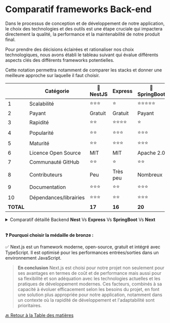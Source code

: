 
# Comparatif frameworks Back-end

Dans le processus de conception et de développement de notre application, le choix des technologies et des outils est une étape cruciale qui impactera directement la qualité, la performance et la maintenabilité de notre produit final.

Pour prendre des décisions éclairées et rationaliser nos choix technologiques, nous avons établi le tableau suivant qui évalue différents aspects clés des différents frameworks potentielles.

Cette notation permettra notamment de comparer les stacks et donner une meilleure approche sur laquelle il faut choisir.

|                        | Catégorie              | 🥈 NestJS           | Express             | 🥇 SpringBoot       | 🥉 Next.js          |
| ---------------------- | ---------------------- | ------------------- | ------------------- | ------------------- | ------------------- |
| 1                      | Scalabilité            | ⭐️⭐️⭐️           | ⭐️                 | ⭐️⭐️⭐️⭐️⭐️     | ⭐️⭐️⭐️           |
| 2                      | Payant                 | Gratuit             | Gratuit             | Payant              | Gratuit             |
| 3                      | Rapidité               | ⭐️⭐️              | ⭐️⭐️⭐️⭐️        | ⭐️                 | ⭐️⭐️              |
| 4                      | Popularité             | ⭐️⭐️              | ⭐️⭐️⭐️           | ⭐️⭐️⭐️           | ⭐️⭐️              |
| 5                      | Maturité               | ⭐️⭐️              | ⭐️⭐️⭐️           | ⭐️⭐️⭐️           | ⭐️⭐️⭐️           |
| 6                      | Licence Open Source    | MIT                 | MIT                 | Apache 2.0          | MIT                 |
| 7                      | Communauté GitHub      | ⭐️⭐️              | ⭐️                 | ⭐️⭐️              | ⭐️⭐️⭐️           |
| 8                      | Contributeurs          | Peu                 | Très peu            | Nombreux            | Très nombreux       |
| 9                      | Documentation          | ⭐️⭐️⭐️           | ⭐️⭐️              | ⭐️⭐️⭐️           | ⭐️⭐️              |
| 10                     | Dépendances/librairies | ⭐️⭐️⭐️           | ⭐️⭐️              | ⭐️⭐️⭐️           | ⭐️⭐️              |
| <strong>TOTAL</strong> |                        | <strong>17</strong> | <strong>16</strong> | <strong>20</strong> | <strong>17</strong> |

<details>
<summary>Comparatif détaillé Backend <strong>Nest</strong> Vs <strong>Express</strong> Vs <strong>SpringBoot</strong> Vs <strong>Next</strong></summary>

### **Scalabilité**

- **Nest.js** : Conçu pour s'adapter tant aux petites applications qu'aux grandes entreprises, Nest.js utilise une architecture modulaire le rendant versatile pour divers types de projets.
- **Express** : Sa flexibilité le rend approprié pour tout, des petits projets aux grandes applications d'entreprise, bien que sa structure moins prescriptive nécessite une gestion rigoureuse pour les grands projets.
- **Spring Boot** : Très adapté aux grandes applications d'entreprise, il offre des outils intégrés pour gérer efficacement les architectures complexes. L'utilisation de JVM permet de gérer des ressources très importante.
- **Next.js**: Bien que principalement orienté vers le développement frontend avec des capacités de Server-Side Rendering (SSR), Next.js peut aussi être utilisé pour certains aspects du développement backend. Il est capable de gérer des applications de petite à moyenne taille, mais peut ne pas être l'option la plus idéale pour les très grandes applications backend, en raison de son focus sur les rendus côté serveur et l'optimisation des performances frontend. Toutefois, pour des applications intégrant fortement front et back-end, Next.js offre une bonne scalabilité au sein de son cadre spécifique, surtout lorsqu'il est utilisé en combinaison avec des services backend dédiés.

### **Coût**

- **Nest.js** et **Express** : Open-source et gratuits, ces frameworks peuvent varier en coût de développement selon la disponibilité et l'expertise des développeurs.
- **Spring Boot** : Gratuit et open-source, mais peut impliquer des coûts opérationnels plus élevés en raison des ressources serveur et potentiellement des licences pour des outils complémentaires.
- **Next.js** : Également open-source et gratuit. Les coûts associés sont principalement liés au développement et à l'infrastructure de serveur pour le SSR, mais peuvent être optimisés avec une bonne planification.

### **Rapidité (Performance)**

- **Nest.js** : Performant, surtout avec Fastify.
- **Express** : Rapide pour des opérations de base mais peut être ralenti par des middleware lourds.
- **Spring Boot** : Performant mais avec un démarrage potentiellement lent dû à la lourdeur de la JVM.
- **Next.js** : Très performant pour le rendu des pages côté serveur et l'optimisation du chargement initial des pages web. Les performances peuvent varier selon la complexité des pages et l'utilisation des ressources statiques ou dynamiques.

### **Popularité**

- **Express** : Très populaire dans l'écosystème Node.js, souvent choisi pour sa simplicité.
- **Nest.js** : Rapidement populaire pour ceux qui cherchent une structure plus définie.
- **Spring Boot** : Forte popularité dans l'écosystème Java, particulièrement en entreprise.
- **Next.js** : Extrêmement populaire dans le développement de front-end moderne, notamment pour des applications réactives et des sites avec SSR.

### **Maturité et Stabilité**

- **Express** : Établi avec une large communauté et un écosystème riche.
- **Nest.js** : Plus récent mais stable et basé sur des principes éprouvés.
- **Spring Boot** : Très mature et stable, soutenu par une grande entreprise (VMware).
- **Next.js** : Bien établi et soutenu par Vercel, offrant une stabilité et des mises à jour régulières, malgré son orientation plus récente comparée à des technologies comme Spring Boot ou Express.

### **Documentation et Support**

- **Nest.js** : Documentation moderne et complète, bonne communauté en ligne.
- **Express** : Riche en documentation et ressources, avec beaucoup de guides disponibles.
- **Spring Boot** : Documentation excellente et support professionnel disponible.
- **Next.js** : Excellente documentation, ressources abondantes, et une communauté très active, notamment sur les plateformes comme GitHub et Stack Overflow.

### **Licence Open Source**

- **Tous les quatre** sont sous des licences open source permissives, facilitant leur adoption et utilisation.

### **GitHub Stars** (chiffres au 25 Juin 2024)

- **NestJS** : Environ 65k étoiles.
- **Express** : Environ 64k étoiles.
- **Spring Boot** : Environ 74k étoiles.
- **Next.js** : Environ 122k étoiles, reflétant une adoption très large et un intérêt croissant.

### **Dernier commit**

- Tous maintenus activement avec des mises à jour régulières.

### **Stack Overflow**

- Tous ont une forte présence avec des milliers de questions, témoignant de leur utilisation active.

### **Librairies/Dépendances**

- **NestJS** : Excellente intégration avec d'autres bibliothèques JavaScript/TypeScript.
- **Express** : Très flexible, permet une intégration facile avec une multitude de bibliothèques.
- **Spring Boot** : Intègre bien avec l'écosystème Spring et Java, mais peut être moins flexible avec des bibliothèques non-Spring.
- **Next.js** : Très bonne intégration avec l'écosystème React et les bibliothèques JavaScript modernes, offrant des solutions clés en main pour divers besoins de développement.
</details>
<br>

**❓ Pourquoi choisir la médaille de bronze :**

✅ Next.js est un framework moderne, open-source, gratuit et intégré avec TypeScript. Il est optimisé pour les performances entrées/sorties dans un environnement JavaScript.

> **En conclusion** Next.js est choisi pour notre projet non seulement pour ses avantages en termes de coût et de performance mais aussi pour sa flexibilité et son adéquation avec les technologies actuelles et les pratiques de développement modernes. Ces facteurs, combinés à sa capacité à évoluer efficacement selon les besoins du projet, en font une solution plus appropriée pour notre application, notamment dans un contexte où la rapidité de développement et l'adaptabilité sont prioritaires.


[🔙 Retour à la Table des matières](../README.md)
